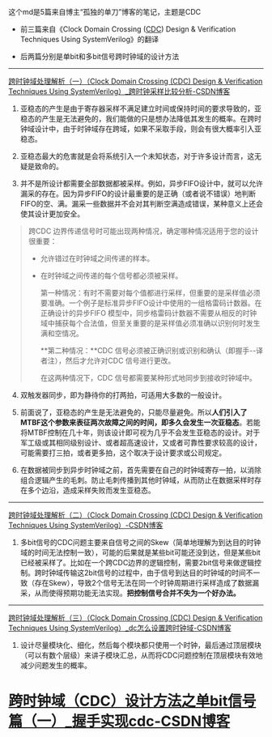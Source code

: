 这个md是5篇来自博主“孤独的单刀”博客的笔记，主题是CDC

- 前三篇来自《Clock Domain Crossing ([CDC](https://so.csdn.net/so/search?q=CDC&spm=1001.2101.3001.7020)) Design & Verification Techniques Using SystemVerilog》的翻译

- 后两篇分别是单bit和多bit信号跨时钟域的设计方法

---

[跨时钟域处理解析（一）（Clock Domain Crossing (CDC) Design & Verification Techniques Using SystemVerilog）_跨时钟采样比较分析-CSDN博客](https://wuzhikai.blog.csdn.net/article/details/122874278)

1. 亚稳态的产生是由于寄存器采样不满足建立时间或保持时间的要求导致的，亚稳态的产生是无法避免的，我们能做的只是想办法降低其发生的概率。在跨时钟域设计中，由于时钟域存在跨域，如果不采取手段，则会有很大概率引入亚稳态。
2. 亚稳态最大的危害就是会将系统引入一个未知状态，对于许多设计而言，这无疑是致命的。

3. 并不是所设计都需要全部数据都被采样。例如，异步FIFO设计中，就可以允许漏采的存在。因为异步FIFO的设计最重要的是正确（或者说不错误）地判断FIFO的空、满。漏采一些数据并不会对其判断空满造成错误，某种意义上还会使其设计更加安全。

> 跨CDC 边界传递信号时可能出现两种情况，确定哪种情况适用于您的设计很重要：
>
> - 允许错过在时钟域之间传递的样本。
>
> - 在时钟域之间传递的每个信号都必须被采样。
>
>   第一种情况：有时不需要对每个值都进行采样，但重要的是采样值必须要准确。一个例子是标准异步FIFO设计中使用的一组格雷码计数器。在正确设计的异步FIFO 模型中，同步格雷码计数器不需要从相反的时钟域中捕获每个合法值，但至关重要的是采样值必须准确以识别何时发生满和空情况。
>
>   **第二种情况：**CDC 信号必须被正确识别或识别和确认（即握手--译者注），然后才允许对CDC 信号进行更改。
>
>   在这两种情况下，CDC 信号都需要某种形式地同步到接收时钟域中。

4. 双触发器同步，即为静待你的打两拍，可适用大多数的一般设计。
5. 前面说了，亚稳态的产生是无法避免的，只能尽量避免。所以**人们引入了MTBF这个参数来表征两次故障之间的时间，即多久会发生一次亚稳态**。若能将MTBF控制在几十年，则该设计即可视为几乎不会发生亚稳态的设计。对于军工级或其相同级别设计、或者超高速设计，又或者可靠性要求较高的设计，可能需要打三拍，或者更多拍，这个取决于设计要求或公司规定。 

6. 在数据被同步到异步时钟域之前，首先需要在自己的时钟域寄存一拍，以消除组合逻辑产生的毛刺。防止毛刺传播到其他时钟域，从而防止在数据采样时存在多个边沿，造成采样失败而发生亚稳态。

---

[跨时钟域处理解析（二）（Clock Domain Crossing (CDC) Design & Verification Techniques Using SystemVerilog）-CSDN博客](https://blog.csdn.net/wuzhikaidetb/article/details/123510456?spm=1001.2014.3001.5501)

1. 多bit信号的CDC问题主要来自信号之间的Skew（简单地理解为到达目的时钟域的时间无法控制一致），可能的后果就是某些bit可能还没到达，但是某些bit已经被采样了。比如在一个跨CDC边界的逻辑控制，需要2bit信号来做逻辑控制。跨时钟域传输这2bit信号的过程中，由于信号到达目的时钟域的时间不一致（存在Skew），导致2个信号无法在同一个时钟周期进行采样造成了数据漏采，从而使得预期功能无法实现。**把控制信号合并不失为一个好办法。**

---

[跨时钟域处理解析（三）（Clock Domain Crossing (CDC) Design & Verification Techniques Using SystemVerilog）_dc怎么设置跨时钟域-CSDN博客](https://wuzhikai.blog.csdn.net/article/details/123521798)

1. 设计尽量模块化、细化，然后每个模块都只使用一个时钟，最后通过顶层模块（可以有数个层级）来讲子模块汇总，从而将CDC问题控制在顶层模块有效地减少问题发生的概率。

# [跨时钟域（CDC）设计方法之单bit信号篇（一）_握手实现cdc-CSDN博客](https://blog.csdn.net/wuzhikaidetb/article/details/123465709?spm=1001.2014.3001.5501)
